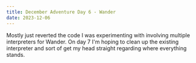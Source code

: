 ```yaml
---
title: December Adventure Day 6 - Wander
date: 2023-12-06
---
```


Mostly just reverted the code I was experimenting with involving multiple interpreters for Wander.
On day 7 I'm hoping to clean up the existing interpreter and sort of get my head straight regarding where everything stands.